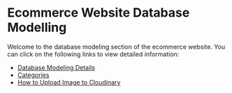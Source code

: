 # Ecommerce Website Database Modelling
Welcome to the database modeling section of the ecommerce website. You can click on the following links to view detailed information:  
- [Database Modeling Details](dbmodeling.md)  
- [Categories](categories.md)  
- [How to Upload Image to Cloudinary](uploadImage.md)
